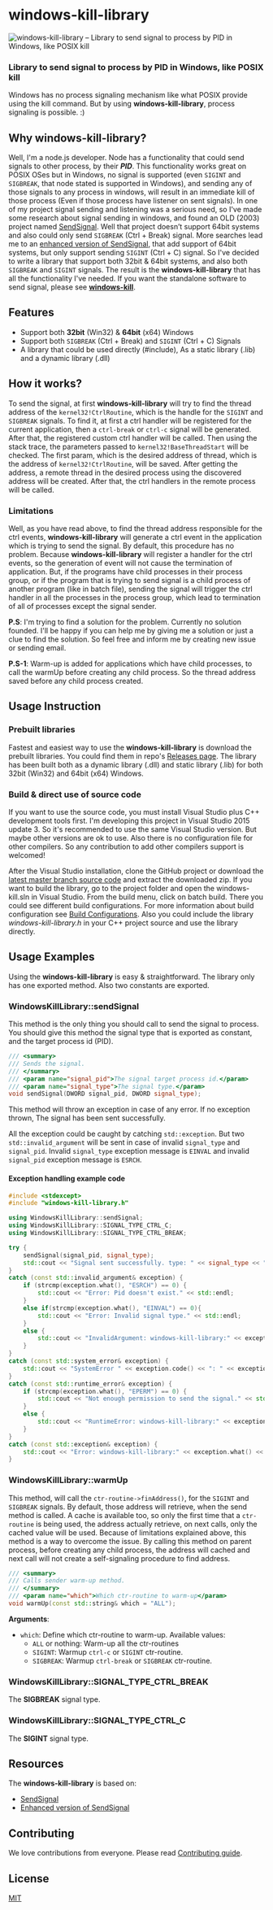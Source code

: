 # windows-kill-library
![windows-kill-library – Library to send signal to process by PID in Windows, like POSIX kill](resources/windows-kill-library-big-banner.png?raw=true "windows-kill-library – Library to send signal to process by PID in Windows, like POSIX kill")

### Library to send signal to process by PID in Windows, like POSIX kill

Windows has no process signaling mechanism like what POSIX provide using the kill command. But by using **windows-kill-library**, process signaling is possible. :)

## Why windows-kill-library?
Well, I'm a node.js developer. Node has a functionality that could send signals to other process, by their ***PID***. This functionality works great on POSIX OSes but in Windows, no signal is supported (even ```SIGINT``` and ```SIGBREAK```, that node stated is supported in Windows), and sending any of those signals to any process in windows, will result in an immediate kill of those process (Even if those process have listener on sent signals). In one of my project signal sending and listening was a serious need, so I've made some research about signal sending in windows, and found an OLD (2003) project named [SendSignal](http://www.latenighthacking.com/projects/2003/sendSignal/). Well that project doesn’t support 64bit systems and also could only send ```SIGBREAK``` (Ctrl + Break) signal. More searches lead me to an [enhanced version of SendSignal](https://github.com/walware/statet/tree/master/de.walware.statet.r.console.core/cppSendSignal), that add support of 64bit systems, but only support sending ```SIGINT``` (Ctrl + C) signal. So I've decided to write a library that support both 32bit & 64bit systems, and also both ```SIGBREAK``` and ```SIGINT``` signals. The result is the **windows-kill-library** that has all the functionality I've needed. If you want the standalone software to send signal, please see **[windows-kill](https://github.com/alirdn/windows-kill)**.


## Features
- Support both **32bit** (Win32) & **64bit** (x64) Windows
- Support both ```SIGBREAK``` (Ctrl + Break) and ```SIGINT``` (Ctrl + C) Signals
- A library that could be used directly (#include), As a static library (.lib) and a dynamic library (.dll)

## How it works?
To send the signal, at first **windows-kill-library** will try to find the thread address of the ```kernel32!CtrlRoutine```, which is the handle for the ```SIGINT``` and ```SIGBREAK``` signals. To find it, at first a ctrl handler will be registered for the current application, then a ```ctrl-break``` or ```ctrl-c``` signal will be generated. After that, the registered custom ctrl handler will be called. Then using the stack trace, the parameters passed to ```kernel32!BaseThreadStart``` will be checked. The first param, which is the desired address of thread, which is the address of ```kernel32!CtrlRoutine```, will be saved. After getting the address, a remote thread in the desired process using the discovered address will be created. After that, the ctrl handlers in the remote process will be called.

### Limitations
Well, as you have read above, to find the thread address responsible for the ctrl events, **windows-kill-library** will generate a ctrl event in the application which is trying to send the signal. By default, this procedure has no problem. Because **windows-kill-library** will register a handler for the ctrl events, so the generation of event will not cause the termination of  application. But, if the programs have child processes in their process group, or if the program that is trying to send signal is a child process of another program (like in batch file), sending the signal will trigger the ctrl handler in all the processes in the process group, which lead to termination of all of processes except the signal sender.

**P.S**: I'm trying to find a solution for the problem. Currently no solution founded. I'll be happy if you can help me by giving me a solution or just a clue to find the solution. So feel free and inform me by creating new issue or sending email.

**P.S-1**: Warm-up is added for applications which have child processes, to call the warmUp before creating any child process. So the thread address saved before any child process created.

## Usage Instruction
### Prebuilt libraries
Fastest and easiest way to use the **windows-kill-library** is download the prebuilt libraries. You could find them in repo's [Releases page](https://github.com/alirdn/windows-kill/releases). The library has been built both as a dynamic library (.dll) and static library (.lib) for both 32bit (Win32) and 64bit (x64) Windows.

### Build & direct use of source code
If you want to use the source code, you must install Visual Studio plus C++ development tools first. I'm developing this project in Visual Studio 2015 update 3. So it's recommended to use the same Visual Studio version. But maybe other versions are ok to use. Also there is no configuration file for other compilers. So any contribution to add other compilers support is welcomed!

After the Visual Studio installation, clone the GitHub project or download the [latest master branch source code](https://github.com/alirdn/windows-kill/archive/master.zip) and extract the downloaded zip.
If you want to build the library, go to the project folder and open the windows-kill.sln in Visual Studio. From the build menu, click on batch build. There you could see different build configurations. For more information about build configuration see [Build Configurations](https://github.com/alirdn/windows-kill#build-configurations). Also you could include the library *windows-kill-library.h* in your C++ project source and use the library directly.

## Usage Examples
Using the **windows-kill-library** is easy & straightforward. The library only has one exported method. Also two constants are exported.

### WindowsKillLibrary::sendSignal
This method is the only thing you should call to send the signal to process. You should give this method the signal type that is exported as constant, and the target process id (PID).
```c++
/// <summary>
/// Sends the signal.
/// </summary>
/// <param name="signal_pid">The signal target process id.</param>
/// <param name="signal_type">The signal type.</param>
void sendSignal(DWORD signal_pid, DWORD signal_type);
```

This method will throw an exception in case of any error. If no exception thrown, The signal has been sent successfully.

All the exception could be caught by catching ```std::exception```. But two ```std::invalid_argument``` will be sent in case of invalid ```signal_type``` and ```signal_pid```. Invalid ```signal_type``` exception message is ```EINVAL``` and invalid ```signal_pid``` exception message is ```ESRCH```.

#### Exception handling example code
```c++
#include <stdexcept>
#include "windows-kill-library.h"

using WindowsKillLibrary::sendSignal;
using WindowsKillLibrary::SIGNAL_TYPE_CTRL_C;
using WindowsKillLibrary::SIGNAL_TYPE_CTRL_BREAK;

try {
    sendSignal(signal_pid, signal_type);
    std::cout << "Signal sent successfully. type: " << signal_type << " | pid: " << signal_pid << "\n";
}
catch (const std::invalid_argument& exception) {
    if (strcmp(exception.what(), "ESRCH") == 0) {
        std::cout << "Error: Pid doesn't exist." << std::endl;
    }
    else if(strcmp(exception.what(), "EINVAL") == 0){
        std::cout << "Error: Invalid signal type." << std::endl;
    }
    else {
        std::cout << "InvalidArgument: windows-kill-library:" << exception.what() << std::endl;
    }
}
catch (const std::system_error& exception) {
    std::cout << "SystemError " << exception.code() << ": " << exception.what() << std::endl;
}
catch (const std::runtime_error& exception) {
    if (strcmp(exception.what(), "EPERM") == 0) {
        std::cout << "Not enough permission to send the signal." << std::endl;
    }
    else {
        std::cout << "RuntimeError: windows-kill-library:" << exception.what() << std::endl;
    }
}
catch (const std::exception& exception) {
    std::cout << "Error: windows-kill-library:" << exception.what() << std::endl;
}
```

### WindowsKillLibrary::warmUp
This method, will call the ```ctr-routine->finAddress()```, for the ```SIGINT``` and ```SIGBREAK``` signals. By default, those address will retrieve, when the send method is called. A cache is available too, so only the first time that a ```ctr-routine``` is being used, the address actually retrieve, on next calls, only the cached value will be used.
Because of limitations explained above, this method is a way to overcome the issue. By calling this method on parent process, before creating any child process, the address will cached and next call will not create a self-signaling procedure to find address.

```c++
/// <summary>
/// Calls sender warm-up method.
/// </summary>
/// <param name="which">Which ctr-routine to warm-up</param>
void warmUp(const std::string& which = "ALL");
```
**Arguments**: 
* ```which```: Define which ctr-routine to warm-up. Available values:
    * ```ALL``` or nothing: Warm-up all the ctr-routines
    * ```SIGINT```: Warmup ```ctrl-c``` or ```SIGINT``` ctr-routine.
    * ```SIGBREAK```: Warmup ```ctrl-break``` or ```SIGBREAK``` ctr-routine.

### WindowsKillLibrary::SIGNAL_TYPE_CTRL_BREAK
The **SIGBREAK** signal type.

### WindowsKillLibrary::SIGNAL_TYPE_CTRL_C
The **SIGINT** signal type.

## Resources
The **windows-kill-library** is based on:
- [SendSignal](http://www.latenighthacking.com/projects/2003/sendSignal/)
- [Enhanced version of SendSignal](https://github.com/walware/statet/tree/master/de.walware.statet.r.console.core/cppSendSignal)

## Contributing
We love contributions from everyone. Please read [Contributing guide](https://github.com/alirdn/windows-kill/blob/master/CONTRIBUTING.md).

## License
[MIT](https://github.com/alirdn/windows-kill/blob/master/LICENSE)
